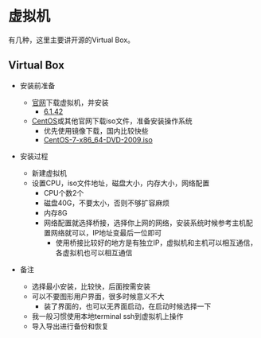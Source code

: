 # 虚拟机

有几种，这里主要讲开源的Virtual Box。

## Virtual Box

* 安装前准备

  * [官网](https://www.virtualbox.org/)下载虚拟机，并安装
    * [6.1.42](https://www.virtualbox.org/wiki/Download_Old_Builds_6_1)
  * [CentOS](https://www.centos.org/)或其他官网下载iso文件，准备安装操作系统
    * 优先使用镜像下载，国内比较快些
    * [CentOS-7-x86_64-DVD-2009.iso](https://mirrors.aliyun.com/centos/7.9.2009/isos/x86_64/CentOS-7-x86_64-DVD-2009.iso)

* 安装过程
  * 新建虚拟机
  * 设置CPU，iso文件地址，磁盘大小，内存大小，网络配置
    * CPU个数2个
    * 磁盘40G，不要太小，否则不够扩容麻烦
    * 内存8G
    * 网络配置就选择桥接，选择你上网的网络，安装系统时候参考主机配置网络就可以，IP地址变最后一位即可
      * 使用桥接比较好的地方是有独立IP，虚拟机和主机可以相互通信，各虚拟机也可以相互通信

* 备注
  * 选择最小安装，比较快，后面按需安装
  * 可以不要图形用户界面，很多时候意义不大
    * 装了界面的，也可以无界面启动，在启动时候选择一下
  * 我一般习惯使用本地terminal ssh到虚拟机上操作
  * 导入导出进行备份和恢复
